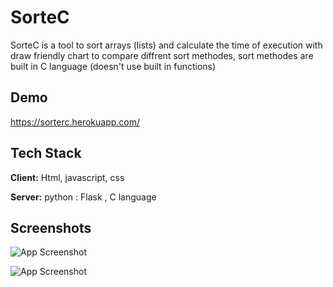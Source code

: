 
# SorteC

SorteC is a tool to sort arrays (lists) and calculate the time of execution with draw friendly chart to compare diffrent sort methodes, sort methodes are built in C language (doesn't use built in functions) 
## Demo

https://sorterc.herokuapp.com/


## Tech Stack

**Client:** Html, javascript, css

**Server:** python : Flask , C language


## Screenshots

![App Screenshot](https://mir-s3-cdn-cf.behance.net/project_modules/max_1200/467e22156206021.6362cee7677ab.png)

![App Screenshot](https://mir-s3-cdn-cf.behance.net/project_modules/max_1200/26ca81156206021.6362d3f3a89ca.png)
